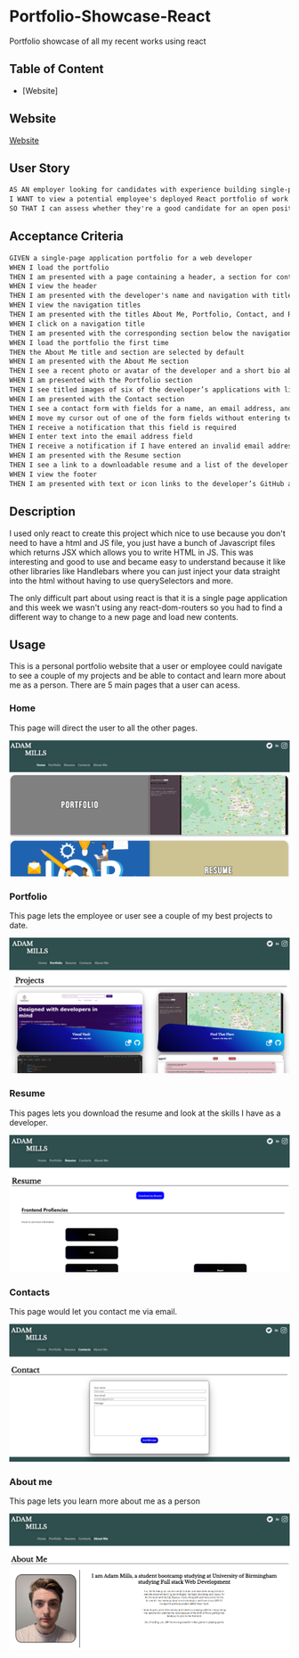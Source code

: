 # Portfolio-Showcase-React

Portfolio showcase of all my recent works using react

## Table of Content

- [Website]

## Website

[Website](https://amillsy.github.io/Portfolio-Showcase-React/)

## User Story

```md
AS AN employer looking for candidates with experience building single-page applications
I WANT to view a potential employee's deployed React portfolio of work samples
SO THAT I can assess whether they're a good candidate for an open position
```

## Acceptance Criteria

```md
GIVEN a single-page application portfolio for a web developer
WHEN I load the portfolio
THEN I am presented with a page containing a header, a section for content, and a footer
WHEN I view the header
THEN I am presented with the developer's name and navigation with titles corresponding to different sections of the portfolio
WHEN I view the navigation titles
THEN I am presented with the titles About Me, Portfolio, Contact, and Resume, and the title corresponding to the current section is highlighted
WHEN I click on a navigation title
THEN I am presented with the corresponding section below the navigation without the page reloading and that title is highlighted
WHEN I load the portfolio the first time
THEN the About Me title and section are selected by default
WHEN I am presented with the About Me section
THEN I see a recent photo or avatar of the developer and a short bio about them
WHEN I am presented with the Portfolio section
THEN I see titled images of six of the developer’s applications with links to both the deployed applications and the corresponding GitHub repositories
WHEN I am presented with the Contact section
THEN I see a contact form with fields for a name, an email address, and a message
WHEN I move my cursor out of one of the form fields without entering text
THEN I receive a notification that this field is required
WHEN I enter text into the email address field
THEN I receive a notification if I have entered an invalid email address
WHEN I am presented with the Resume section
THEN I see a link to a downloadable resume and a list of the developer’s proficiencies
WHEN I view the footer
THEN I am presented with text or icon links to the developer’s GitHub and LinkedIn profiles, and their profile on a third platform (Stack Overflow, Twitter)
```

## Description

I used only react to create this project which nice to use because you don't need to have a html and JS file, you just have a bunch of Javascript files which returns JSX which allows you to write HTML in JS. This was interesting and good to use and became easy to understand because it like other libraries like Handlebars where you can just inject your data straight into the html without having to use querySelectors and more.

The only difficult part about using react is that it is a single page application and this week we wasn't using any react-dom-routers so you had to find a different way to change to a new page and load new contents.

## Usage

This is a personal portfolio website that a user or employee could navigate to see a couple of my projects and be able to contact and learn more about me as a person. There are 5 main pages that a user can acess.

### Home

This page will direct the user to all the other pages.

![Home page](./src/images/readme/home.png)

### Portfolio

This page lets the employee or user see a couple of my best projects to date.

![Portfolio page](./src/images/readme/portfolio.png)

### Resume

This pages lets you download the resume and look at the skills I have as a developer.

![Resume page](./src/images/readme/resume.png)

### Contacts

This page would let you contact me via email.

![Contact page](./src/images/readme/contact.png)

### About me

This page lets you learn more about me as a person

![About me page](./src/images/readme/aboutme.png)
